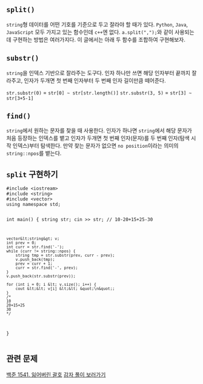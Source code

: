 <h2 id="split"><code>split()</code></h2>
<p><code>string</code>형 데이터를 어떤 기호를 기준으로 두고 잘라야 할 때가 있다.
<code>Python</code>, <code>Java</code>, <code>JavaScript</code> 모두 가지고 있는 함수인데 <code>c++</code>엔 없다.
<code>a.split(&quot;,&quot;);</code>와 같이 사용되는데 구현하는 방법은 여러가지다.
이 글에서는 아래 두 함수를 조합하여 구현해보자.</p>
<h2 id="substr"><code>substr()</code></h2>
<p><code>string</code>을 인덱스 기반으로 잘라주는 도구다.
인자 하나만 쓰면 해당 인자부터 끝까지 잘라주고,
인자가 두개면 첫 번째 인자부터 두 번째 인자 길이만큼 떼어준다.</p>
<p><code>str.substr(0)</code> = <code>str[0] ~ str[str.length()]</code>
<code>str.substr(3, 5)</code> = <code>str[3] ~ str[3+5-1]</code></p>
<h2 id="find"><code>find()</code></h2>
<p><code>string</code>에서 원하는 문자를 찾을 때 사용한다.
인자가 하나면 <code>string</code>에서 해당 문자가 처음 등장하는 인덱스를 뱉고
인자가 두개면 첫 번째 인자(문자)를 두 번째 인자(탐색 시작 인덱스)부터 탐색한다.
만약 찾는 문자가 없으면 <code>no position</code>이라는 의미의 <code>string::npos</code>를     뱉는다.</p>
<h2 id="split-구현하기"><code>split</code> 구현하기</h2>
<pre><code class="language-c++">#include &lt;iostream&gt;
#include &lt;string&gt;
#include &lt;vector&gt;
using namespace std;

int main() {
    string str;
    cin &gt;&gt; str; // 10-20+15+25-30

    vector&lt;string&gt; v;
    int prev = 0;
    int curr = str.find('-');
    while (curr != string::npos) {
        string tmp = str.substr(prev, curr - prev);
        v.push_back(tmp);
        prev = curr + 1;
        curr = str.find('-', prev);
    }
    v.push_back(str.substr(prev));

    for (int i = 0; i &lt; v.size(); i++) {
        cout &lt;&lt; v[i] &lt;&lt; &quot;\n&quot;;
    }
    /*
    10
    20+15+25
    30
    */
}</code></pre>
<h2 id="관련-문제">관련 문제</h2>
<p><a href="https://www.acmicpc.net/problem/1541">백준 1541. 잃어버린 괄호</a>
<a href="https://api.velog.io/rss/@coolgamja_">감자 풀이 보러가기</a></p>